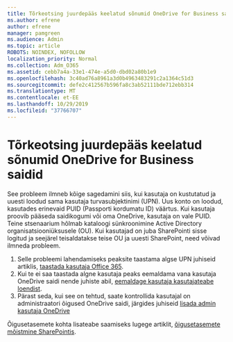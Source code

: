 ```yaml
---
title: Tõrkeotsing juurdepääs keelatud sõnumid OneDrive for Business saidid
ms.author: efrene
author: efrene
manager: pamgreen
ms.audience: Admin
ms.topic: article
ROBOTS: NOINDEX, NOFOLLOW
localization_priority: Normal
ms.collection: Adm_O365
ms.assetid: cebb7a4a-33e1-474e-a5d0-dbd02a80b1e9
ms.openlocfilehash: 3c40ad76a8961a3d0b4963483291c2a1364c51d3
ms.sourcegitcommit: defe2c412567b596fa8c3ab52111bde712ebb314
ms.translationtype: MT
ms.contentlocale: et-EE
ms.lasthandoff: 10/29/2019
ms.locfileid: "37766707"
---
```

# <a name="troubleshooting-access-denied-messages-to-onedrive-for-business-sites"></a>Tõrkeotsing juurdepääs keelatud sõnumid OneDrive for Business saidid

See probleem ilmneb kõige sagedamini siis, kui kasutaja on kustutatud ja uuesti loodud sama kasutaja turvasubjektinimi (UPN). Uus konto on loodud, kasutades erinevaid PUID (Passporti kordumatu ID) väärtus. Kui kasutaja proovib pääseda saidikogumi või oma OneDrive, kasutaja on vale PUID. Teine stsenaarium hõlmab kataloogi sünkroonimine Active Directory organisatsiooniüksusele (OU). Kui kasutajad on juba SharePointi sisse logitud ja seejärel teisaldatakse teise OU ja uuesti SharePoint, need võivad ilmneda probleem.

1. Selle probleemi lahendamiseks peaksite taastama algse UPN juhiseid artiklis, [taastada kasutaja Office 365](https://docs.microsoft.com/office365/admin/add-users/restore-user?view=o365-worldwide).
2. Kui te ei saa taastada algne kasutaja peaks eemaldama vana kasutaja OneDrive saidi nende juhiste abil, [eemaldage kasutaja kasutajateabe loendist](). 
3. Pärast seda, kui see on tehtud, saate kontrollida kasutajal on administraatori õigused OneDrive saidi, järgides juhiseid [lisada admin kasutaja OneDrive](https://docs.microsoft.com/sharepoint/manage-user-profiles?redirectSourcePath=%252fen-us%252farticle%252fmanage-user-profiles-in-the-sharepoint-admin-center-494bec9c-6654-41f0-920f-f7f937ea9723#add-and-remove-admins-for-a-users-onedrive)

Õigusetasemete kohta lisateabe saamiseks lugege artiklit, [õigusetasemete mõistmine SharePointis](https://docs.microsoft.com/sharepoint/understanding-permission-levels).

